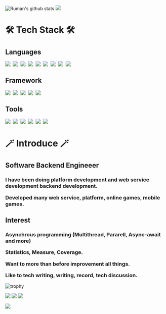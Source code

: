 <img src="https://github-readme-stats.vercel.app/api?username=elky84&show_icons=true&count_private=true&theme=dark" alt="Ruman's github stats"/>

<img src="https://github-readme-stats.vercel.app/api/top-langs/?username=elky84&layout=compact&theme=dark"/>

<h1>🛠 Tech Stack 🛠</h1>
<h2>Languages</h2>

<img src="https://img.shields.io/badge/C%23-99CC00?style=for-the-badge&logo=sharp&logoColor=white"/>&nbsp;
<img src="https://img.shields.io/badge/Kotlin-0095D5?&style=for-the-badge&logo=kotlin&logoColor=white"/>&nbsp;
<img src="https://img.shields.io/badge/Dart-0175C2?style=for-the-badge&logo=dart&logoColor=white"/>&nbsp;
<img src="https://img.shields.io/badge/C++-00599C?style=for-the-badge&logo=C%2B%2B&logoColor=white"/>&nbsp;
<img src="https://img.shields.io/badge/Java-007396?style=for-the-badge&logo=Java&logoColor=white"/>&nbsp;
<img src="https://img.shields.io/badge/C-A8B9CC?style=for-the-badge&logo=C&logoColor=white"/>&nbsp;
<img src="https://img.shields.io/badge/Python-3766AB?style=for-the-badge&logo=Python&logoColor=white"/>&nbsp;
<img src="https://img.shields.io/badge/Javascript-ffb13b?style=for-the-badge&logo=javascript&logoColor=white"/>&nbsp;
<img src="https://img.shields.io/badge/Ruby-CC342D?style=for-the-badge&logo=ruby&logoColor=white"/>&nbsp;

<h2>Framework</h2>

<img src="https://img.shields.io/badge/SpringBoot-6DB33F?style=for-the-badge&logo=Spring&logoColor=white"/>&nbsp;
<img src="https://img.shields.io/badge/ASP.NET-092E20?style=for-the-badge&logo=.NET&logoColor=white"/>&nbsp;
<img src="https://img.shields.io/badge/Flutter-02569B?style=for-the-badge&logo=flutter&logoColor=white"/>&nbsp;
<img src="https://img.shields.io/badge/Unity-FFFFFF?style=for-the-badge&logo=unity&logoColor=black"/>&nbsp;
<img src="https://img.shields.io/badge/Vue.js-4FC08D?style=for-the-badge&logo=vue.js&logoColor=black"/>&nbsp;

<h2>Tools</h2>

<img src="https://img.shields.io/badge/PostgreSQL-316192?style=for-the-badge&logo=postgresql&logoColor=white"/>&nbsp;
<img src="https://img.shields.io/badge/Mongo-47A248?style=for-the-badge&logo=MongoDB&logoColor=white"/>&nbsp;
<img src="https://img.shields.io/badge/MySQL-00000F?style=for-the-badge&logo=mysql&logoColor=white"/>&nbsp;
<img src="https://img.shields.io/badge/IntelliJ_IDEA-000000.svg?style=for-the-badge&logo=intellij-idea&logoColor=white"/>&nbsp;
<img src="https://img.shields.io/badge/Visual Studio-5C2D91?style=for-the-badge&logo=VisualStudio&logoColor=black"/>&nbsp;
<img src="https://img.shields.io/badge/Visual Studio Code-007ACC?style=for-the-badge&logo=VisualStudioCode&logoColor=black"/>&nbsp;

</p>

<h1>🪄 Introduce 🪄</h1>
<h2> Software Backend Engineeer </h2>
<h3>
  <p>I have been doing platform development and web service development backend development.</p>
  <p>Developed many web service, platform, online games, mobile games.</p>
</h3>

<h2> Interest </h2>
<h3>
  <p>Asynchrous programming (Multithread, Pararell, Async-await and more)</p>
  <p>Statistics, Measure, Coverage.</p>
  <p>Want to more than before improvement all things.</p>
  <p>Like to tech writing, writing, record, tech discussion.</p>
</h3>
</div>

![trophy](https://github-profile-trophy.vercel.app/?username=elky84&column=7&rank=SECRET,SSS,SS,S,AAA,AA,A,B&theme=onedark)

<a href="https://elky84.github.io/"><img src="http://img.shields.io/badge/-Tech%20blog-black?style=for-the-badge&logo=github&link=https://elky84.github.io/"/></a>
<a href="https://www.linkedin.com/in/elky-96299bb1/"><img src="https://img.shields.io/badge/-LinkedIn-blue?style=for-the-badge&logo=Linkedin&logoColor=white&link=https://www.linkedin.com/in/elky-96299bb1/"/></a>
<a href="mailto:elky84@gmail.com"><img src="https://img.shields.io/badge/-Gmail-d14836?style=for-the-badge&logo=Gmail&logoColor=white&link=mailto:elky84@gmail.com"/></a>

<a href="https://hits.seeyoufarm.com"><img src="https://hits.seeyoufarm.com/api/count/incr/badge.svg?url=https%3A%2F%2Fgithub.com%2Felky84&count_bg=%23ED6DA3&title_bg=%2386757E&icon=github.svg&icon_color=%23E1DEDE&title=hits&edge_flat=false"/></a>

